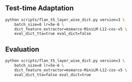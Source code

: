 ## Test-time Adaptation

```bash
python scripts/flan_t5_layer_wise_dict.py version=3 \
    batch_size=8 lr=5e-6 \
    dict_feature_extractor=msmarco-MiniLM-L12-cos-v5 \
    eval_dict_tta=true eval_dict=false
```

## Evaluation

```bash
python scripts/flan_t5_layer_wise_dict.py version=3 \
    batch_size=8 lr=5e-6 \
    dict_feature_extractor=msmarco-MiniLM-L12-cos-v5 \
    eval_dict_tta=false eval_dict=true
```

